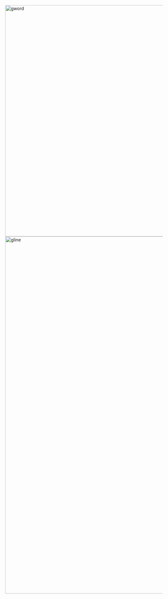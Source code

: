 <img width="739" alt="gword" src="https://user-images.githubusercontent.com/81848738/137106698-f4a881d7-86c5-4680-8125-24ec009b72e9.png">
<img width="1141" alt="gline" src="https://user-images.githubusercontent.com/81848738/137106699-9530b145-7d21-485b-ae7e-6408b84a8c89.png">
